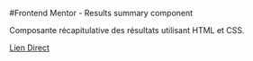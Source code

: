 #Frontend Mentor - Results summary component

Composante récapitulative des résultats utilisant HTML et CSS.

[Lien Direct](https://)
